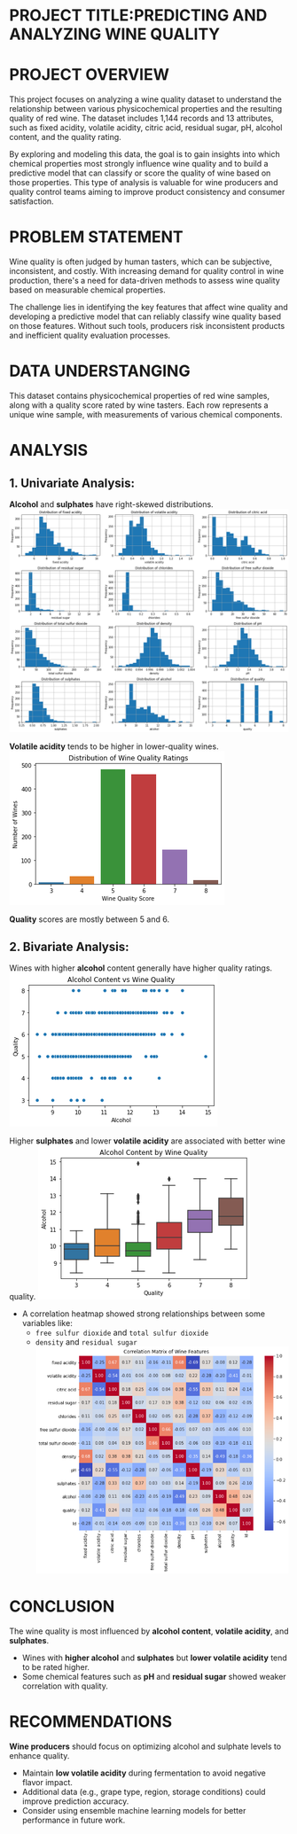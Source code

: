 # PROJECT TITLE:PREDICTING AND ANALYZING WINE QUALITY

#  PROJECT OVERVIEW
This project focuses on analyzing a wine quality dataset to understand the relationship between various physicochemical properties and the resulting quality of red wine. The dataset includes 1,144 records and 13 attributes, such as fixed acidity, volatile acidity, citric acid, residual sugar, pH, alcohol content, and the quality rating.

By exploring and modeling this data, the goal is to gain insights into which chemical properties most strongly influence wine quality and to build a predictive model that can classify or score the quality of wine based on those properties. This type of analysis is valuable for wine producers and quality control teams aiming to improve product consistency and consumer satisfaction.

# PROBLEM STATEMENT
Wine quality is often judged by human tasters, which can be subjective, inconsistent, and costly. With increasing demand for quality control in wine production, there's a need for data-driven methods to assess wine quality based on measurable chemical properties.

The challenge lies in identifying the key features that affect wine quality and developing a predictive model that can reliably classify wine quality based on those features. Without such tools, producers risk inconsistent products and inefficient quality evaluation processes.

# DATA UNDERSTANGING
This dataset contains physicochemical properties of red wine samples, along with a quality score rated by wine tasters. Each row represents a unique wine sample, with measurements of various chemical components.

# ANALYSIS
## 1. Univariate Analysis:
**Alcohol** and **sulphates** have right-skewed distributions.
![alt text](image.png)


**Volatile acidity** tends to be higher in lower-quality wines.
![alt text](image-1.png)

**Quality** scores are mostly between 5 and 6.


## 2. Bivariate Analysis:
Wines with higher **alcohol** content generally have higher quality ratings.
![alt text](image-2.png)



Higher **sulphates** and lower **volatile acidity** are associated with better wine quality.
![alt text](image-4.png)



- A correlation heatmap showed strong relationships between some variables like:
  - `free sulfur dioxide` and `total sulfur dioxide`
  - `density` and `residual sugar`
  ![alt text](image-3.png)


# CONCLUSION
The wine quality is most influenced by **alcohol content**, **volatile acidity**, and **sulphates**.
- Wines with **higher alcohol** and **sulphates** but **lower volatile acidity** tend to be rated higher.
- Some chemical features such as **pH** and **residual sugar** showed weaker correlation with quality.

# RECOMMENDATIONS
**Wine producers** should focus on optimizing alcohol and sulphate levels to enhance quality.
- Maintain **low volatile acidity** during fermentation to avoid negative flavor impact.
- Additional data (e.g., grape type, region, storage conditions) could improve prediction accuracy.
- Consider using ensemble machine learning models for better performance in future work.
